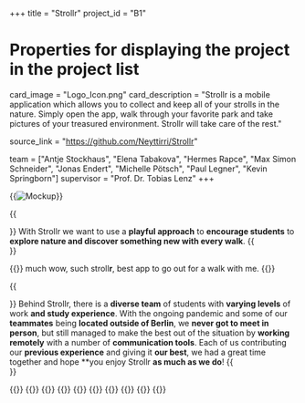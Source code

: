 +++
title = "Strollr"
project_id = "B1"

# Properties for displaying the project in the project list
card_image = "Logo_Icon.png"
card_description = "Strollr is a mobile application which allows you to collect and keep all of your strolls in the nature. Simply open the app, walk through your favorite park and take pictures of your treasured environment. Strollr will take care of the rest."


source_link = "https://github.com/Neyttirri/Strollr"


team = ["Antje Stockhaus", "Elena Tabakova", "Hermes Rapce", "Max Simon Schneider", "Jonas Endert", "Michelle Pötsch", "Paul Legner", "Kevin Springborn"]
supervisor = "Prof. Dr. Tobias Lenz"
+++


{{<image src="firstMockupTest.png" alt="Mockup" >}}

{{<section title="Our Goals">}}
With Strollr we want to use a **playful approach** to **encourage students** to **explore nature and discover something new with every walk**.
{{</section>}}

{{<quote source="https://developer.mozilla.org/en-US/docs/Web/HTML/Element/blockquote" caption="Doge">}}
much wow, such stroll**r**, best app to go out for a walk with me.
{{</quote>}}

{{<section title="The Team">}}
Behind Strollr, there is a **diverse team** of students with **varying levels** of work **and study experience**. With the ongoing pandemic and some of our **teammates** being **located outside of Berlin**, we **never got to meet in person**, but still managed to make the best out of the situation by **working remotely** with a number of **communication tools**. 
Each of us contributing our **previous experience** and giving it **our best**, we had a great time together and hope **you enjoy Strollr **as much as we do**!
{{</section >}}

{{<gallery>}}
{{<team-member image="jonas.jpeg" name="Jonas">}}
{{<team-member image="kevin.png" name="Kev">}}
{{<team-member image="max.jpg" name="Max">}}
{{<team-member image="paul.jpg" name="Paul">}}
{{<team-member image="elena.jpg" name="Elena">}}
{{<team-member image="hermes.jpg" name="Hermes">}}
{{<team-member image="antje.png" name="Antje">}}
{{<team-member image="michelle.jpg" name="Michelle">}}
{{</gallery>}}
